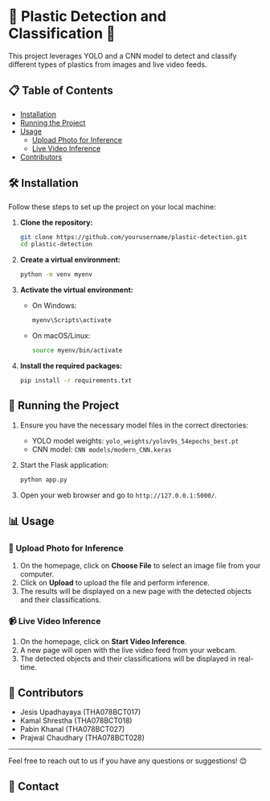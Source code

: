# 🌟 Plastic Detection and Classification 🌟

This project leverages YOLO and a CNN model to detect and classify different types of plastics from images and live video feeds.

## 📋 Table of Contents

- [Installation](#installation)
- [Running the Project](#running-the-project)
- [Usage](#usage)
  - [Upload Photo for Inference](#upload-photo-for-inference)
  - [Live Video Inference](#live-video-inference)
- [Contributors](#contributors)

## 🛠️ Installation

Follow these steps to set up the project on your local machine:

1. **Clone the repository:**
    ```bash
    git clone https://github.com/yourusername/plastic-detection.git
    cd plastic-detection
    ```

2. **Create a virtual environment:**
    ```bash
    python -m venv myenv
    ```

3. **Activate the virtual environment:**

    - On Windows:
        ```bash
        myenv\Scripts\activate
        ```

    - On macOS/Linux:
        ```bash
        source myenv/bin/activate
        ```

4. **Install the required packages:**
    ```bash
    pip install -r requirements.txt
    ```

## 🚀 Running the Project

1. Ensure you have the necessary model files in the correct directories:
    - YOLO model weights: `yolo_weights/yolov9s_54epochs_best.pt`
    - CNN model: `CNN models/modern_CNN.keras`

2. Start the Flask application:
    ```bash
    python app.py
    ```

3. Open your web browser and go to `http://127.0.0.1:5000/`.

## 📊 Usage

### 📸 Upload Photo for Inference

1. On the homepage, click on **Choose File** to select an image file from your computer.
2. Click on **Upload** to upload the file and perform inference.
3. The results will be displayed on a new page with the detected objects and their classifications.

### 📹 Live Video Inference

1. On the homepage, click on **Start Video Inference**.
2. A new page will open with the live video feed from your webcam.
3. The detected objects and their classifications will be displayed in real-time.

## 👥 Contributors

- Jesis Upadhayaya (THA078BCT017)
- Kamal Shrestha (THA078BCT018)
- Pabin Khanal (THA078BCT027)
- Prajwal Chaudhary (THA078BCT028)

---

Feel free to reach out to us if you have any questions or suggestions! 😊
## 📧 Contact

